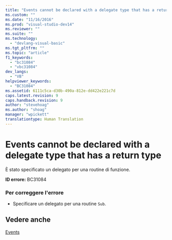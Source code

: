 ```yaml
---
title: "Events cannot be declared with a delegate type that has a return type | Microsoft Docs"
ms.custom: ""
ms.date: "11/16/2016"
ms.prod: "visual-studio-dev14"
ms.reviewer: ""
ms.suite: ""
ms.technology: 
  - "devlang-visual-basic"
ms.tgt_pltfrm: ""
ms.topic: "article"
f1_keywords: 
  - "bc31084"
  - "vbc31084"
dev_langs: 
  - "VB"
helpviewer_keywords: 
  - "BC31084"
ms.assetid: 6111c5ca-d30b-490a-812e-dd422e221c7d
caps.latest.revision: 9
caps.handback.revision: 9
author: "stevehoag"
ms.author: "shoag"
manager: "wpickett"
translationtype: Human Translation
---
```

# Events cannot be declared with a delegate type that has a return type
È stato specificato un delegato per una routine di funzione.  
  
 **ID errore:** BC31084  
  
### Per correggere l'errore  
  
-   Specificare un delegato per una routine `Sub`.  
  
## Vedere anche  
 [Events](../../../visual-basic/programming-guide/language-features/events/events.md)